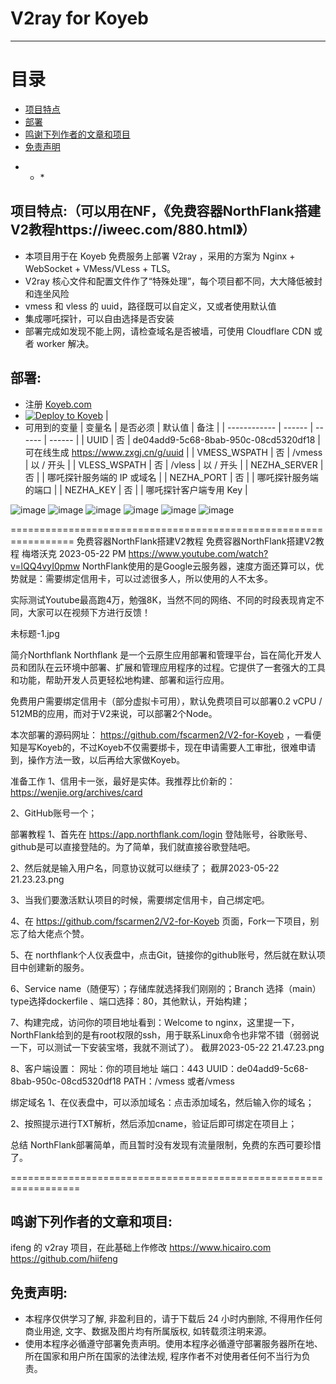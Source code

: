 # V2ray for Koyeb

* * *

# 目录

- [项目特点](README.md#项目特点)
- [部署](README.md#部署)
- [鸣谢下列作者的文章和项目](README.md#鸣谢下列作者的文章和项目)
- [免责声明](README.md#免责声明)

* * *                                             

## 项目特点:（可以用在NF，《免费容器NorthFlank搭建V2教程https://iweec.com/880.html》）   
* 本项目用于在 Koyeb 免费服务上部署 V2ray ，采用的方案为 Nginx + WebSocket + VMess/VLess + TLS。
* V2ray 核心文件和配置文件作了“特殊处理”，每个项目都不同，大大降低被封和连坐风险
* vmess 和 vless 的 uuid，路径既可以自定义，又或者使用默认值
* 集成哪吒探针，可以自由选择是否安装
* 部署完成如发现不能上网，请检查域名是否被墙，可使用 Cloudflare CDN 或者 worker 解决。

## 部署:
* 注册 [Koyeb.com](https://app.koyeb.com/auth/signin/)
* [![Deploy to Koyeb](https://www.koyeb.com/static/images/deploy/button.svg)](https://app.koyeb.com/deploy?type=docker&name=v2r&ports=80;http;/&env[UUID]=de04add9-5c68-8bab-950c-08cd5320df18&env[NEZHA_SERVER]=server%20domain%20or%20ip&env[NEZHA_PORT]=server%20port&env[NEZHA_KEY]=agent%20key&image=docker.io/fscarmen/v2-koyeb) |
* 可用到的变量
  | 变量名 | 是否必须 | 默认值 | 备注 |
  | ------------ | ------ | ------ | ------ |
  | UUID         | 否 | de04add9-5c68-8bab-950c-08cd5320df18 | 可在线生成 https://www.zxgj.cn/g/uuid |
  | VMESS_WSPATH | 否 | /vmess | 以 / 开头 |
  | VLESS_WSPATH | 否 | /vless | 以 / 开头 |
  | NEZHA_SERVER | 否 |        | 哪吒探针服务端的 IP 或域名 |
  | NEZHA_PORT   | 否 |        | 哪吒探针服务端的端口 |
  | NEZHA_KEY    | 否 |        | 哪吒探针客户端专用 Key |

![image](https://user-images.githubusercontent.com/92626977/211201128-8eb8c495-03b1-4837-b11d-db5d5cf37a10.png)
![image](https://user-images.githubusercontent.com/92626977/211201164-51917877-c672-4b62-9031-67b497fd0936.png)
![image](https://user-images.githubusercontent.com/92626977/211201178-386d8e2c-189b-40ba-a37f-ebcd4ae2be5e.png)
![image](https://user-images.githubusercontent.com/92626977/211201189-62649d0d-ebb0-42f4-946a-38dea2601b46.png)
![image](https://user-images.githubusercontent.com/92626977/211201196-3d7e59ae-3b55-42db-81ac-b324d60a0bb1.png)
![image](https://user-images.githubusercontent.com/92626977/211201217-6a5c9493-4aa9-4c68-9cba-966893617ab0.png)

=================================================================
免费容器NorthFlank搭建V2教程 免费容器NorthFlank搭建V2教程
 梅塔沃克  2023-05-22 PM
https://www.youtube.com/watch?v=lQQ4vyI0pmw
NorthFlank使用的是Google云服务器，速度方面还算可以，优势就是：需要绑定信用卡，可以过滤很多人，所以使用的人不太多。

实际测试Youtube最高跑4万，勉强8K，当然不同的网络、不同的时段表现肯定不同，大家可以在视频下方进行反馈！

未标题-1.jpg

简介Northflank
Northflank 是一个云原生应用部署和管理平台，旨在简化开发人员和团队在云环境中部署、扩展和管理应用程序的过程。它提供了一套强大的工具和功能，帮助开发人员更轻松地构建、部署和运行应用。

免费用户需要绑定信用卡（部分虚拟卡可用），默认免费项目可以部署0.2 vCPU / 512MB的应用，而对于V2来说，可以部署2个Node。

本次部署的源码网址： https://github.com/fscarmen2/V2-for-Koyeb ，一看便知是写Koyeb的，不过Koyeb不仅需要绑卡，现在申请需要人工审批，很难申请到，操作方法一致，以后再给大家做Koyeb。

准备工作
1、信用卡一张，最好是实体。我推荐比价新的：https://wenjie.org/archives/card

2、GitHub账号一个；

部署教程
1、首先在 https://app.northflank.com/login 登陆账号，谷歌账号、github是可以直接登陆的。为了简单，我们就直接谷歌登陆吧。

2、然后就是输入用户名，同意协议就可以继续了；
截屏2023-05-22 21.23.23.png

3、当我们要激活默认项目的时候，需要绑定信用卡，自己绑定吧。

4、在 https://github.com/fscarmen2/V2-for-Koyeb 页面，Fork一下项目，别忘了给大佬点个赞。

5、在 northflank个人仪表盘中，点击Git，链接你的github账号，然后就在默认项目中创建新的服务。

6、Service name（随便写）；存储库就选择我们刚刚的；Branch 选择（main）type选择dockerfile 、端口选择：80，其他默认，开始构建；

7、构建完成，访问你的项目地址看到：Welcome to nginx，这里提一下，NorthFlank给到的是有root权限的ssh，用于联系Linux命令也非常不错（弱弱说一下，可以测试一下安装宝塔，我就不测试了）。
截屏2023-05-22 21.47.23.png

8、客户端设置：
网址：你的项目地址
端口：443
UUID：de04add9-5c68-8bab-950c-08cd5320df18
PATH：/vmess 或者/vmess

绑定域名
1、在仪表盘中，可以添加域名：点击添加域名，然后输入你的域名；

2、按照提示进行TXT解析，然后添加cname，验证后即可绑定在项目上；

总结
NorthFlank部署简单，而且暂时没有发现有流量限制，免费的东西可要珍惜了。

==================================================================
## 鸣谢下列作者的文章和项目:
ifeng 的 v2ray 项目，在此基础上作修改 https://www.hicairo.com https://github.com/hiifeng

## 免责声明:
* 本程序仅供学习了解, 非盈利目的，请于下载后 24 小时内删除, 不得用作任何商业用途, 文字、数据及图片均有所属版权, 如转载须注明来源。
* 使用本程序必循遵守部署免责声明。使用本程序必循遵守部署服务器所在地、所在国家和用户所在国家的法律法规, 程序作者不对使用者任何不当行为负责。
